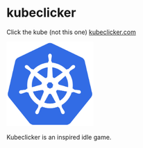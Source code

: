 # kubeclicker

Click the kube (not this one) [kubeclicker.com](https://kubeclicker.com)

<img src="./src/assets/Kubernetes_logo_without_workmark.svg.png" alt="kube-logo" width="200"/>

Kubeclicker is an inspired idle game.
